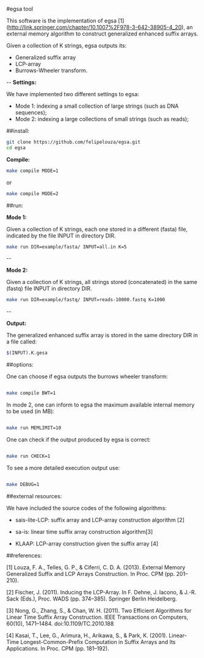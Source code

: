#egsa tool

This software is the implementation of egsa \[1\] (http://link.springer.com/chapter/10.1007%2F978-3-642-38905-4_20), an external memory algorithm to construct generalized enhanced suffix arrays.

Given a collection of K strings, egsa outputs its:

* Generalized suffix array 
* LCP-array 
* Burrows-Wheeler transform.

--
**Settings:**

We have implemented two different settings to egsa:

* Mode 1: indexing a small collection of large strings (such as DNA sequences);
* Mode 2: indexing a large collections of small strings (such as reads);

##install:


```sh
git clone https://github.com/felipelouza/egsa.git
cd egsa
```

**Compile:**

```sh
make compile MODE=1 
```

or

```sh
make compile MODE=2
```


##run:

**Mode 1:**

Given a collection of K strings, each one stored in a different (fasta) file, indicated by the file INPUT in directory DIR.

```sh
make run DIR=example/fasta/ INPUT=all.in K=5 
```


--

**Mode 2:**

Given a collection of K strings, all strings stored (concatenated) in the same (fastq) file INPUT in directory DIR.

```sh
make run DIR=example/fastq/ INPUT=reads-10000.fastq K=1000
```

--

**Output:**

The generalized enhanced suffix array is stored in the same directory DIR in a file called:

```sh
$(INPUT).K.gesa
```

##options:

One can choose if egsa outputs the burrows wheeler transform:

```sh

make compile BWT=1

```

In mode 2, one can inform to egsa the maximum available internal memory to be used (in MB):

```sh

make run MEMLIMIT=10

```


One can check if the output produced by egsa is correct:

```sh

make run CHECK=1

```

To see a more detailed execution output use:

```sh

make DEBUG=1

```

##external resources:

We have included the source codes of the following algorithms: 

* sais-lite-LCP: suffix array and LCP-array construction algorithm \[2\]

* sa-is: linear time suffix array construction algorithm\[3\]

* KLAAP: LCP-array construction given the suffix array \[4\]



##references:

\[1\] Louza, F. A., Telles, G. P., & Ciferri, C. D. A. (2013). External Memory Generalized Suffix and LCP Arrays Construction. In Proc. CPM  (pp. 201–210).

\[2\] Fischer, J. (2011). Inducing the LCP-Array. In F. Dehne, J. Iacono, & J.-R. Sack (Eds.), Proc. WADS (pp. 374–385). Springer Berlin Heidelberg.

\[3\] Nong, G., Zhang, S., & Chan, W. H. (2011). Two Efficient Algorithms for Linear Time Suffix Array Construction. IEEE Transactions on Computers, 60(10), 1471–1484. doi:10.1109/TC.2010.188

\[4\] Kasai, T., Lee, G., Arimura, H., Arikawa, S., & Park, K. (2001). Linear-Time Longest-Common-Prefix Computation in Suffix Arrays and Its Applications. In Proc. CPM (pp. 181–192).

